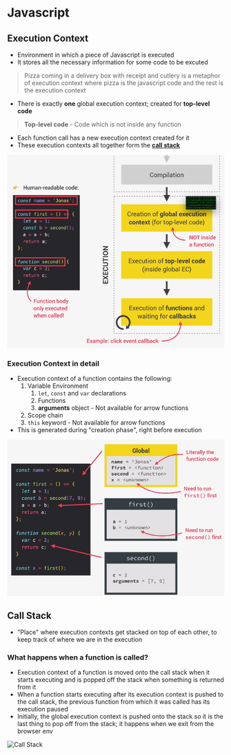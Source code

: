 # **Javascript**

## **Execution Context**

* Environment in which a piece of Javascript is executed
* It stores all the necessary information for some code to be excuted

> Pizza coming in a delivery box with receipt and cutlery is a metaphor of execution context where pizza is the javascript code and the rest is the execution context

* There is exactly **one** global execution context; created for **top-level code**

> **Top-level code** - Code which is not inside any function

* Each function call has a new execution context created for it
* These execution contexts all together form the [**call stack**](#call-stack)

![Execution Context in Javascript](../../javascript/images/js-execution-context.png)

### **Execution Context in detail**

* Execution context of a function contains the following:
  1. Variable Environment
     1. `let`, `const` and `var` declarations
     2. Functions
     3. **arguments** object - Not available for arrow functions
  2. Scope chain
  3. `this` keyword - Not available for arrow functions
* This is generated during "creation phase", right before execution

![Execution Context Detail in Javascript](../../javascript/images/js-execution-context-detail.png)

## **Call Stack**

* "Place" where execution contexts get stacked on top of each other, to keep track of where we are in the execution

### **What happens when a function is called?**

* Execution context of a function is moved onto the call stack when it starts executing and is popped off the stack when something is returned from it
* When a function starts executing after its execution context is pushed to the call stack, the previous function from which it was called has its execution paused
* Initially, the global execution context is pushed onto the stack so it is the last thing to pop off from the stack; it happens when we exit from the browser env

![Call Stack](https://vaibhavguptame.files.wordpress.com/2018/01/callstack.gif?w=1100)